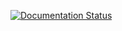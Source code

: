 [![Documentation Status](https://readthedocs.org/projects/ruzman-de-test/badge/?version=latest)](https://ruzman-de-test.readthedocs.io/en/latest/?badge=latest)
